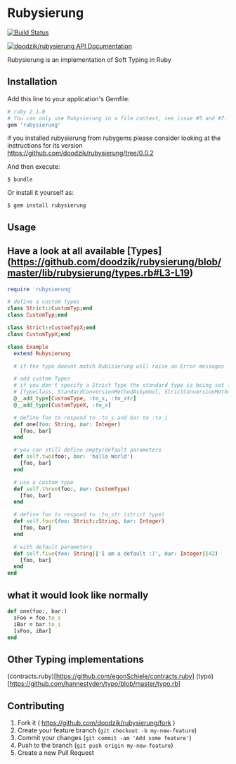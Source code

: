 # Rubysierung

[![Build Status](https://travis-ci.org/doodzik/rubysierung.svg?branch=master)](https://travis-ci.org/doodzik/rubysierung)

[![doodzik/rubysierung API Documentation](https://www.omniref.com/doodzik/rubysierung.png)](https://www.omniref.com/doodzik/rubysierung)

Rubysierung is an implementation of Soft Typing in Ruby


## Installation

Add this line to your application's Gemfile:

```ruby
# ruby 2.1.0
# You can only use Rubysierung in a file context, see issue #5 and #7.
gem 'rubysierung'
```
if you installed rubysierung from rubygems please consider looking at the instructions for its version
https://github.com/doodzik/rubysierung/tree/0.0.2

And then execute:

    $ bundle

Or install it yourself as:

    $ gem install rubysierung

## Usage

## Have a look at all available [Types] (https://github.com/doodzik/rubysierung/blob/master/lib/rubysierung/types.rb#L3-L19)

```ruby
require 'rubysierung'

# define a custom types
class Strict::CustomTyp;end
class CustomTyp;end

class Strict::CustomTypX;end
class CustomTypX;end

class Example
  extend Rubysierung

  # if the type doesnt match Rubisierung will raise an Error messages

  # add custom Types
  # if you don't specify a Strict Type the standard type is being set for it
  # [TypeClass, StandardConversionMethodAsSymbol, StrictConversionMethodSymbol]
  @__add_type[CustomType, :to_s, :to_str]
  @__add_type[CustomTypeX, :to_s]

  # define foo to respond to :to_s and bar to :to_i
  def one(foo: String, bar: Integer)
    [foo, bar]
  end

  # you can still define empty/default parameters
  def self.two(foo:, bar: 'hallo World')
    [foo, bar]
  end

  # use a custom type
  def self.three(foo:, bar: CustomType)
    [foo, bar]
  end

  # define foo to respond to :to_str (strict type)
  def self.four(foo: Strict::String, bar: Integer)
    [foo, bar]
  end

  # with default parameters
  def self.five(foo: String||'I am a default :)', bar: Integer||42)
    [foo, bar]
  end
end
```

## what it would look like normally
```ruby
def one(foo:, bar:)
  sFoo = foo.to_s
  iBar = bar.to_i
  [sFoo, iBar]
end
```

## Other Typing implementations
(contracts.ruby)[https://github.com/egonSchiele/contracts.ruby]
(typo)[https://github.com/hannestyden/typo/blob/master/typo.rb]

## Contributing

1. Fork it ( https://github.com/doodzik/rubysierung/fork )
2. Create your feature branch (`git checkout -b my-new-feature`)
3. Commit your changes (`git commit -am 'Add some feature'`)
4. Push to the branch (`git push origin my-new-feature`)
5. Create a new Pull Request

